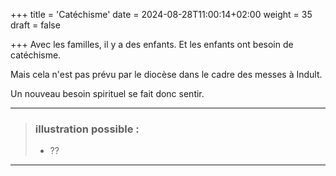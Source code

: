 +++
title = 'Catéchisme'
date = 2024-08-28T11:00:14+02:00
weight = 35
draft = false

+++
Avec les familles, il y a des enfants. Et les enfants ont besoin de catéchisme.

Mais cela n'est pas prévu par le diocèse dans le cadre des messes à Indult.

Un nouveau besoin spirituel se fait donc sentir.

 ***
>  ### illustration possible :
> - ??
>
***